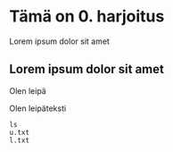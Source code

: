 # Tämä on 0. harjoitus

Lorem ipsum dolor sit amet

## Lorem ipsum dolor sit amet

Olen leipä

Olen leipäteksti

    ls
    u.txt
    l.txt
